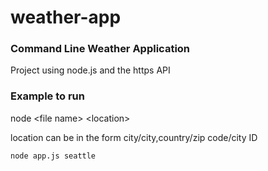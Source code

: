 # weather-app
<h3>Command Line Weather Application</h3>
<p>Project using node.js and the https API</p>
<h3>Example to run</h3>
<p>node &lt;file name&gt; &lt;location&gt;</p>
<p>location can be in the form city/city,country/zip code/city ID</p>
<code>node app.js seattle</code>
